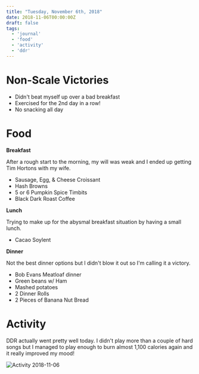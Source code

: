 ```yaml
---
title: "Tuesday, November 6th, 2018"
date: 2018-11-06T00:00:00Z
draft: false
tags:
  - 'journal'
  - 'food'
  - 'activity'
  - 'ddr'
---
```

<!--more-->

# Non-Scale Victories

- Didn't beat myself up over a bad breakfast
- Exercised for the 2nd day in a row!
- No snacking all day

# Food
**Breakfast**

After a rough start to the morning, my will was weak and I ended up getting Tim Hortons with my wife.

- Sausage, Egg, & Cheese Croissant
- Hash Browns
- 5 or 6 Pumpkin Spice Timbits
- Black Dark Roast Coffee

**Lunch**

Trying to make up for the abysmal breakfast situation by having a small lunch.

- Cacao Soylent

**Dinner**

Not the best dinner options but I didn't blow it out so I'm calling it a victory.

- Bob Evans Meatloaf dinner
- Green beans w/ Ham
- Mashed potatoes
- 2 Dinner Rolls
- 2 Pieces of Banana Nut Bread

# Activity

DDR actually went pretty well today. I didn't play more than a couple of hard songs but I managed to play enough to burn almost 1,100 calories again and it really improved my mood!

![Activity 2018-11-06](/images/activity_2018-11-06.jpg)
